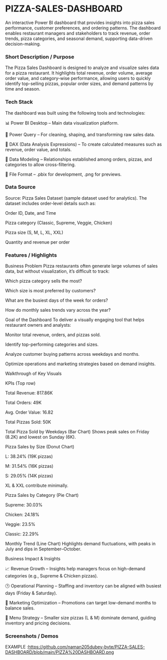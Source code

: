 # PIZZA-SALES-DASHBOARD

An interactive Power BI dashboard that provides insights into pizza sales performance, customer preferences, and ordering patterns. The dashboard enables restaurant managers and stakeholders to track revenue, order trends, pizza categories, and seasonal demand, supporting data-driven decision-making.

 ### Short Description / Purpose

The Pizza Sales Dashboard is designed to analyze and visualize sales data for a pizza restaurant. It highlights total revenue, order volume, average order value, and category-wise performance, allowing users to quickly identify top-selling pizzas, popular order sizes, and demand patterns by time and season.

### Tech Stack

The dashboard was built using the following tools and technologies:

📊 Power BI Desktop – Main data visualization platform.

📂 Power Query – For cleaning, shaping, and transforming raw sales data.

🧮 DAX (Data Analysis Expressions) – To create calculated measures such as revenue, order value, and totals.

📝 Data Modeling – Relationships established among orders, pizzas, and categories to allow cross-filtering.

📁 File Format – .pbix for development, .png for previews.

### Data Source

Source: Pizza Sales Dataset (sample dataset used for analytics).
The dataset includes order-level details such as:

Order ID, Date, and Time

Pizza category (Classic, Supreme, Veggie, Chicken)

Pizza size (S, M, L, XL, XXL)

Quantity and revenue per order

### Features / Highlights

Business Problem
Pizza restaurants often generate large volumes of sales data, but without visualization, it’s difficult to track:

Which pizza category sells the most?

Which size is most preferred by customers?

What are the busiest days of the week for orders?

How do monthly sales trends vary across the year?

Goal of the Dashboard
To deliver a visually engaging tool that helps restaurant owners and analysts:

Monitor total revenue, orders, and pizzas sold.

Identify top-performing categories and sizes.

Analyze customer buying patterns across weekdays and months.

Optimize operations and marketing strategies based on demand insights.

Walkthrough of Key Visuals

KPIs (Top row)

Total Revenue: 817.86K

Total Orders: 49K

Avg. Order Value: 16.82

Total Pizzas Sold: 50K

Total Pizza Sold by Weekdays (Bar Chart)
Shows peak sales on Friday (8.2K) and lowest on Sunday (6K).

Pizza Sales by Size (Donut Chart)

L: 38.24% (19K pizzas)

M: 31.54% (16K pizzas)

S: 29.05% (14K pizzas)

XL & XXL contribute minimally.

Pizza Sales by Category (Pie Chart)

Supreme: 30.03%

Chicken: 24.18%

Veggie: 23.5%

Classic: 22.29%

Monthly Trend (Line Chart)
Highlights demand fluctuations, with peaks in July and dips in September–October.

Business Impact & Insights

📈 Revenue Growth – Insights help managers focus on high-demand categories (e.g., Supreme & Chicken pizzas).

🕒 Operational Planning – Staffing and inventory can be aligned with busiest days (Friday & Saturday).

🎯 Marketing Optimization – Promotions can target low-demand months to balance sales.

🍕 Menu Strategy – Smaller size pizzas (L & M) dominate demand, guiding inventory and pricing decisions.

### Screenshots / Demos
   EXAMPLE :https://github.com/naman205dubey-byte/PIZZA-SALES-DASHBOARD/blob/main/PIZZA%20DASHBOARD.png



